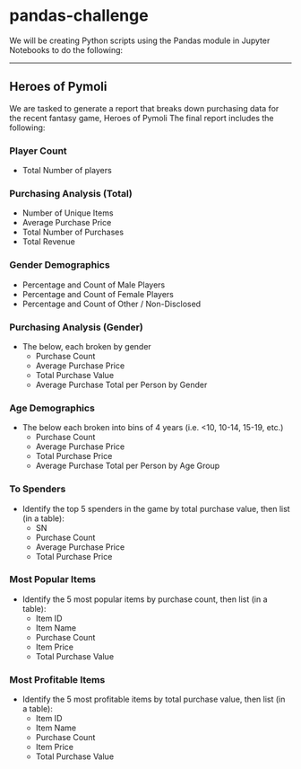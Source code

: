 # pandas-challenge
We will be creating Python scripts using the Pandas module in Jupyter Notebooks to do the following:

---

## **Heroes of Pymoli**
We are tasked to generate a report that breaks down purchasing data for the recent fantasy game, Heroes of Pymoli
The final report includes the following:

### **Player Count**
- Total Number of players

### **Purchasing Analysis (Total)**
- Number of Unique Items
- Average Purchase Price
- Total Number of Purchases
- Total Revenue

### **Gender Demographics**
- Percentage and Count of Male Players
- Percentage and Count of Female Players
- Percentage and Count of Other / Non-Disclosed

### **Purchasing Analysis (Gender)**
- The below, each broken by gender
  - Purchase Count
  - Average Purchase Price
  - Total Purchase Value
  - Average Purchase Total per Person by Gender
  
### **Age Demographics**
- The below each broken into bins of 4 years (i.e. <10, 10-14, 15-19, etc.)
  - Purchase Count
  - Average Purchase Price
  - Total Purchase Price
  - Average Purchase Total per Person by Age Group
  
### **To Spenders**
- Identify the top 5 spenders in the game by total purchase value, then list (in a table):
  - SN
  - Purchase Count
  - Average Purchase Price
  - Total Purchase Price
  
### **Most Popular Items**
- Identify the 5 most popular items by purchase count, then list (in a table):
  - Item ID
  - Item Name
  - Purchase Count
  - Item Price
  - Total Purchase Value
  
### **Most Profitable Items**
- Identify the 5 most profitable items by total purchase value, then list (in a table):
  - Item ID
  - Item Name
  - Purchase Count
  - Item Price
  - Total Purchase Value
